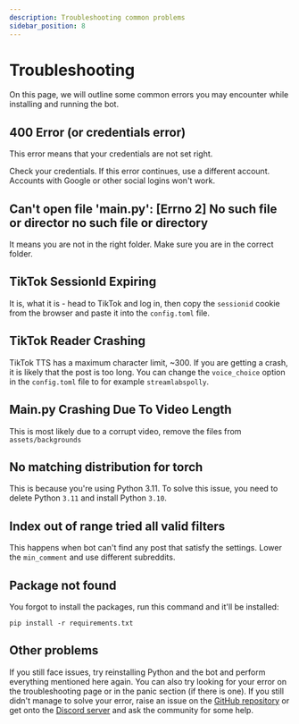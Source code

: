```yaml
---
description: Troubleshooting common problems
sidebar_position: 8
---
```


# Troubleshooting

On this page, we will outline some common errors you may encounter while installing and running the bot.

## 400 Error (or credentials error)

This error means that your credentials are not set right.

Check your credentials. If this error continues, use a different account. Accounts with Google or other social logins won't work.

## Can't open file 'main.py': [Errno 2] No such file or director no such file or directory

It means you are not in the right folder. Make sure you are in the correct folder.

## TikTok SessionId Expiring

It is, what it is - head to TikTok and log in, then copy the `sessionid` cookie from the browser and paste it into the `config.toml` file.

## TikTok Reader Crashing

TikTok TTS has a maximum character limit, ~300. If you are getting a crash, it is likely that the post is too long. You can change the `voice_choice` option in the `config.toml` file to for example `streamlabspolly`.

## Main.py Crashing Due To Video Length

This is most likely due to a corrupt video, remove the files from `assets/backgrounds`

## No matching distribution for torch 

This is because you're using Python 3.11. To solve this issue, you need to delete Python `3.11` and install Python `3.10`.

## Index out of range tried all valid filters 

This happens when bot can't find any post that satisfy the settings. Lower the `min_comment` and use different subreddits.

## Package not found

You forgot to install the packages, run this command and it'll be installed:

```shell
pip install -r requirements.txt
```

## Other problems

If you still face issues, try reinstalling Python and the bot and perform everything mentioned here again. 
You can also try looking for your error on the troubleshooting page or in the panic section (if there is one). 
If you still didn't manage to solve your error, raise an issue on the [GitHub repository](https://github.com/elebumm/RedditVideoMakerBot/issues) or get onto the [Discord server](https://discord.com/invite/5uw4eCQf6Z) and ask the community for some help.

